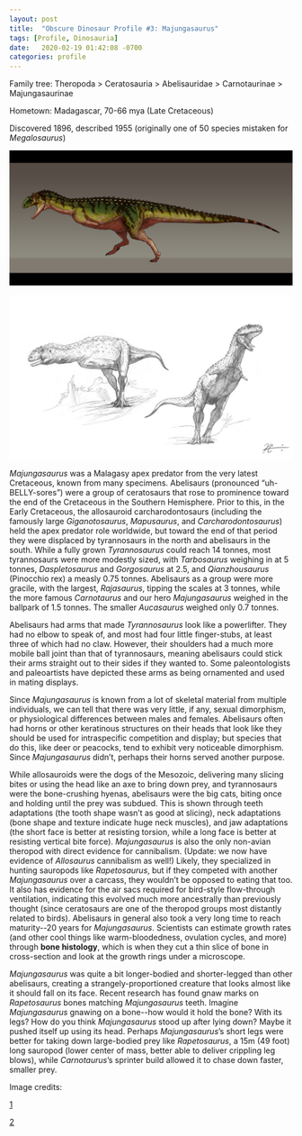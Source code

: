 ```yaml
---
layout: post
title:  "Obscure Dinosaur Profile #3: Majungasaurus"
tags: [Profile, Dinosauria]
date:   2020-02-19 01:42:08 -0700
categories: profile
---
```

Family tree: Theropoda > Ceratosauria > Abelisauridae > Carnotaurinae > Majungasaurinae

Hometown: Madagascar, 70-66 mya (Late Cretaceous)

Discovered 1896, described 1955 (originally one of 50 species mistaken for *Megalosaurus*)

![majung-1](/assets/images/posts/majungasaurus-1.jpg)

![majung-2](/assets/images/posts/majungasaurus-2.jpg)

*Majungasaurus* was a Malagasy apex predator from the very latest Cretaceous, known from many specimens.  Abelisaurs (pronounced “uh-BELLY-sores”) were a group of ceratosaurs that rose to prominence toward the end of the Cretaceous in the Southern Hemisphere.  Prior to this, in the Early Cretaceous, the allosauroid carcharodontosaurs (including the famously large *Giganotosaurus*, *Mapusaurus*, and *Carcharodontosaurus*) held the apex predator role worldwide, but toward the end of that period they were displaced by tyrannosaurs in the north and abelisaurs in the south.  While a fully grown *Tyrannosaurus* could reach 14 tonnes, most tyrannosaurs were more modestly sized, with *Tarbosaurus* weighing in at 5 tonnes, *Daspletosaurus* and *Gorgosaurus* at 2.5, and *Qianzhousaurus* (Pinocchio rex) a measly 0.75 tonnes.  Abelisaurs as a group were more gracile, with the largest, *Rajasaurus*, tipping the scales at 3 tonnes, while the more famous *Carnotaurus* and our hero *Majungasaurus* weighed in the ballpark of 1.5 tonnes.  The smaller *Aucasaurus* weighed only 0.7 tonnes.

Abelisaurs had arms that made *Tyrannosaurus* look like a powerlifter.  They had no elbow to speak of, and most had four little finger-stubs, at least three of which had no claw.  However, their shoulders had a much more mobile ball joint than that of tyrannosaurs, meaning abelisaurs could stick their arms straight out to their sides if they wanted to.  Some paleontologists and paleoartists have depicted these arms as being ornamented and used in mating displays.

Since *Majungasaurus* is known from a lot of skeletal material from multiple individuals, we can tell that there was very little, if any, sexual dimorphism, or physiological differences between males and females.  Abelisaurs often had horns or other keratinous structures on their heads that look like they should be used for intraspecific competition and display; but species that do this, like deer or peacocks, tend to exhibit very noticeable dimorphism.  Since *Majungasaurus* didn’t, perhaps their horns served another purpose.

While allosauroids were the dogs of the Mesozoic, delivering many slicing bites or using the head like an axe to bring down prey, and tyrannosaurs were the bone-crushing hyenas, abelisaurs were the big cats, biting once and holding until the prey was subdued.  This is shown through teeth adaptations (the tooth shape wasn’t as good at slicing), neck adaptations (bone shape and texture indicate huge neck muscles), and jaw adaptations (the short face is better at resisting torsion, while a long face is better at resisting vertical bite force).  *Majungasaurus* is also the only non-avian theropod with direct evidence for cannibalism.  (Update: we now have evidence of *Allosaurus* cannibalism as well!)  Likely, they specialized in hunting sauropods like *Rapetosaurus*, but if they competed with another *Majungasaurus* over a carcass, they wouldn’t be opposed to eating that too.  It also has evidence for the air sacs required for bird-style flow-through ventilation, indicating this evolved much more ancestrally than previously thought (since ceratosaurs are one of the theropod groups most distantly related to birds).  Abelisaurs in general also took a very long time to reach maturity--20 years for *Majungasaurus*.  Scientists can estimate growth rates (and other cool things like warm-bloodedness, ovulation cycles, and more) through **bone histology**, which is when they cut a thin slice of bone in cross-section and look at the growth rings under a microscope.

*Majungasaurus* was quite a bit longer-bodied and shorter-legged than other abelisaurs, creating a strangely-proportioned creature that looks almost like it should fall on its face.  Recent research has found gnaw marks on *Rapetosaurus* bones matching *Majungasaurus* teeth.  Imagine *Majungasaurus* gnawing on a bone--how would it hold the bone?  With its legs?  How do you think *Majungasaurus* stood up after lying down?  Maybe it pushed itself up using its head.  Perhaps *Majungasaurus*’s short legs were better for taking down large-bodied prey like *Rapetosaurus*, a 15m (49 foot) long sauropod (lower center of mass, better able to deliver crippling leg blows), while *Carnotaurus*’s sprinter build allowed it to chase down faster, smaller prey.

Image credits:

[1](https://www.deviantart.com/paleocolour/art/Majungasaurus-crenatissimus-572692577)

[2](https://www.deviantart.com/kevcatalan/art/Majungasaurus-451224971)